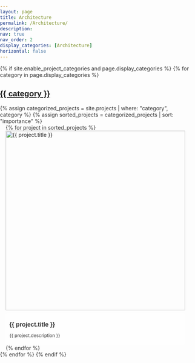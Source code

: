 ```yaml
---
layout: page
title: Architecture
permalink: /Architecture/
description:
nav: true
nav_order: 2
display_categories: [Architecture]
horizontal: false
---
```


<!-- Google Fonts -->
<link href="https://fonts.googleapis.com/css2?family=Space+Grotesk:wght@400;500;700&family=Inter:wght@400;600&display=swap" rel="stylesheet">


<!-- pages/projects.md -->
<div class="projects">
  {% if site.enable_project_categories and page.display_categories %}
    <!-- Display categorized projects -->
    {% for category in page.display_categories %}
      <a id="{{ category }}" href=".#{{ category }}">
        <h2 class="category">{{ category }}</h2>
      </a>
      {% assign categorized_projects = site.projects | where: "category", category %}
      {% assign sorted_projects = categorized_projects | sort: "importance" %}
      <div class="container">
        <div class="row">
          {% for project in sorted_projects %}
            <div class="col-12 col-md-4 mb-4">
              <!-- Project Card -->
              <div class="project-card">
                <a href="{{ project.url }}">
                  <div class="project-image">
                    <!-- Background Image (force square aspect ratio) -->
                    <img src="{{ project.img }}" alt="{{ project.title }}" class="img-fluid square-img">
                  </div>
                </a>
                <!-- Left-aligned title and caption under the image -->
                <div class="project-caption">
                  <p class="project-title">{{ project.title }}</p>
                  <p class="project-description">{{ project.description }}</p>
                </div>
              </div>
            </div>
          {% endfor %}
        </div>
      </div>
    {% endfor %}
  {% endif %}
</div>

<style>
/* Full-width container */
.projects .container {
  padding: 0 15px;
}

.project-card {
  position: relative;
}

/* Project image - Force square aspect ratio */
.project-image {
  position: relative;
  padding-top: 100%; /* Makes the container square by setting the padding based on the width */
  overflow: hidden;
}

.project-image img.square-img {
  position: absolute;
  top: 0;
  left: 0;
  width: 100%;
  height: 100%;
  object-fit: cover; /* Ensures the image covers the square area */
}

/* Left-aligned caption styling */
.project-caption {
  background-color: rgba(255, 255, 255, 0.8); /* Light background with opacity */
  padding: 5px 10px;
  font-size: 0.75rem; /* Very small font size */
  color: #333; /* Dark text color */
  margin-top: 8px; /* Space between image and caption */
  border-radius: 5px; /* Rounded corners for the background */
  text-align: left; /* Align text to the left */
}

/* Title styling */
.project-caption .project-title {
  font-weight: bold; /* Bold for the title */
  margin-bottom: 3px; /* Space between title and description */
  font-size: 1rem; /* Slightly larger font for the title */
}

/* Description styling */
.project-caption .project-description {
  font-size: 0.75rem; /* Smaller font for the description */
}

/* Adjustments for mobile responsiveness */
@media (max-width: 767px) {
  .project-caption {
    font-size: 0.7rem; /* Smaller font on mobile */
  }
}
body {
  font-family: "Inter", sans-serif;
  color: #333;
  margin: 0;
  padding: 0;
}

h1, h2, h3, .project-title {
  font-family: "Space Grotesk", sans-serif;
  font-weight: 700;
}

/* Keep your existing styles */
.projects .container {
  padding: 0 15px;
}
</style>
